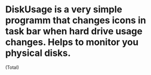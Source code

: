 # DiskUsage is a very simple programm that changes icons in task bar when hard drive usage changes. Helps to monitor you physical disks. 
(Total)
